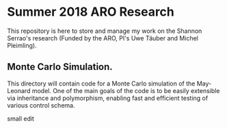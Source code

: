 # Summer 2018 ARO Research

This repository is here to store and manage my work on the
Shannon Serrao's research (Funded by the ARO, PI's Uwe Täuber
and Michel Pleimling). 

## Monte Carlo Simulation.
This directory will contain code for a Monte Carlo simulation of the May-Leonard
model. One of the main goals of the code is to be easily extensible via inheritance
and polymorphism, enabling fast and efficient testing of various control schema. 

small edit
